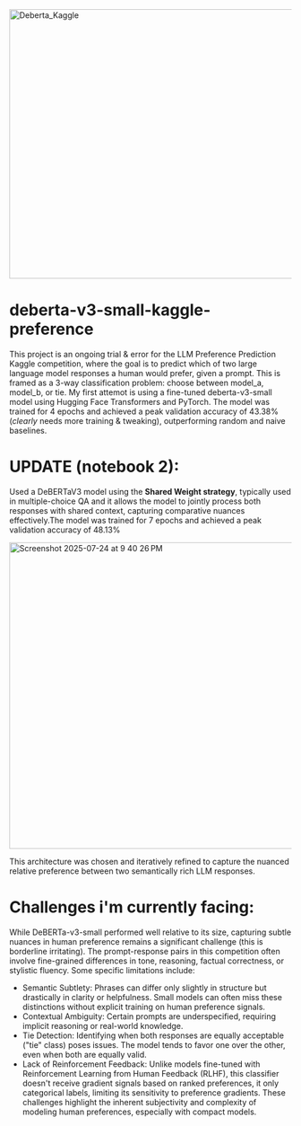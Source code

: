 
<img width="1200" height="480" alt="Deberta_Kaggle" src="https://github.com/user-attachments/assets/58560767-6cb5-49f8-9f58-23c79256c100" />

# deberta-v3-small-kaggle-preference

This project is an ongoing trial & error for the LLM Preference Prediction Kaggle competition, where the goal is to predict which of two large language model responses a human would prefer, given a prompt. This is framed as a 3-way classification problem: choose between model_a, model_b, or tie.
My first attemot is using a fine-tuned deberta-v3-small model using Hugging Face Transformers and PyTorch. 
The model was trained for 4 epochs and achieved a peak validation accuracy of 43.38% 
(*clearly* needs more training & tweaking), outperforming random and naive baselines.

# UPDATE (notebook 2):
Used a DeBERTaV3 model using the **Shared Weight strategy**, typically used in multiple-choice QA and it allows the model to jointly process both responses with shared context, capturing comparative nuances effectively.The model was trained for 7 epochs and achieved a peak validation accuracy of 48.13% 


<img width="964" height="546" alt="Screenshot 2025-07-24 at 9 40 26 PM" src="https://github.com/user-attachments/assets/8a65ddbb-c9e0-44a3-a46d-705419527539" />


This architecture was chosen and iteratively refined to capture the nuanced relative preference between two semantically rich LLM responses.


# Challenges i'm currently facing:
While DeBERTa-v3-small performed well relative to its size, capturing subtle nuances in human preference remains a significant challenge (this is borderline irritating). 
The prompt-response pairs in this competition often involve fine-grained differences in tone, reasoning, factual correctness, or stylistic fluency.
Some specific limitations include:
- Semantic Subtlety: Phrases can differ only slightly in structure but drastically in clarity or helpfulness. Small models can often miss these distinctions without explicit training on human preference signals.
- Contextual Ambiguity: Certain prompts are underspecified, requiring implicit reasoning or real-world knowledge.
- Tie Detection: Identifying when both responses are equally acceptable ("tie" class) poses issues. The model tends to favor one over the other, even when both are equally valid.
- Lack of Reinforcement Feedback: Unlike models fine-tuned with Reinforcement Learning from Human Feedback (RLHF), this classifier doesn't receive gradient signals based on ranked preferences, it only categorical labels, limiting its sensitivity to preference gradients.
These challenges highlight the inherent subjectivity and complexity of modeling human preferences, especially with compact models.
